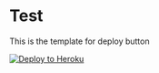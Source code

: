 # Test
This is the template for deploy button

[![Deploy to Heroku](https://www.herokucdn.com/deploy/button.png)](https://heroku.com/deploy)
